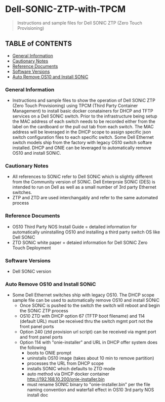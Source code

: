 # Dell-SONIC-ZTP-with-TPCM
> Instructions and sample files for Dell SONIC ZTP (Zero Touch Provisioning)

## TABLE of CONTENTS
- [General Information](#general-information)
- [Cautionary Notes](#cautionary-notes)
- [Reference Documents](#reference-documents)
- [Software Versions](#software-versions)
- [Auto Remove OS10 and Install SONiC](#auto-remove-os10-and-install-sonic)

### General Information
- Instructions and sample files to show the operation of Dell SONiC ZTP (Zero Touch Provisioning) using TPCM (Third Party Container Management) to install basic docker conatainers for DHCP and TFTP services on a Dell SONiC switch.  Prior to the infrastructure being setup the MAC address of each switch needs to be recorded either from the label on the cardboard or the pull out tab from each switch.  The MAC address will be leveraged in the DHCP scope to assign specific json switch configuration files to each specific switch.  Some Dell Ethernet switch models ship from the factory with legacy OS10 switch softare installed.  DHCP and ONIE can be leveraged to automatically remove OS10 and install SONiC.

### Cautionary Notes
- All references to SONiC refer to Dell SONiC which is slightly different from the Community version of SONiC.  Dell Enterprsie SONiC (DES) is intended to run on Dell as well as a small number of 3rd party Ethernet switches.
- ZTP and ZTD are used interchangably and refer to the same automated process

### Reference Documents
- OS10 Third Party NOS Install Guide = detailed information for automatically uninstalling OS10 and installing a third party switch OS like Dell SONiC
- ZTD SONiC white paper = detaied information for Dell SONiC Zero Touch Deployment

### Software Versions
- Dell SONiC version

### Auto Remove OS10 and Install SONiC
- Some Dell Ethernet switches ship with legacy OS10. The DHCP scope sample file can be used to automatically remove OS10 and install SONiC
  - Once SONiC is pushed to the switch the switch will reboot and begin the SONiC ZTP process
  - OS10 ZTD with DHCP option 67 (TFTP boot filename) and 114 (default URL) must be received thru the switch mgmt port not the front panel ports
  - Option 240 (ztd provision url script) can be received via mgmt port and front panel ports
  - Option 114  with "onie-installer" and URL in DHCP offer system does the following
    - boots to ONIE prompt
    - uninstalls OS10 image (takes about 10 min to remove partition)
    - processes the URL from DHCP scope
    - installs SONIC which defaults to ZTD mode
    - auto method via DHCP docker container http://192.168.10.200/onie-installer.bin
    - must rename SONIC binary to "onie-installer.bin" per the file naming convention and waterfall effect in OS10 3rd party NOS install doc

